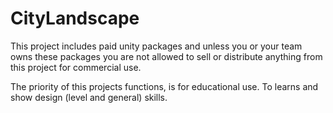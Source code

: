 # CityLandscape

This project includes paid unity packages and unless you or your team owns these packages you are not allowed to sell or distribute anything from this project for commercial use.

The priority of this projects functions, is for educational use. To learns and show design (level and general) skills. 
